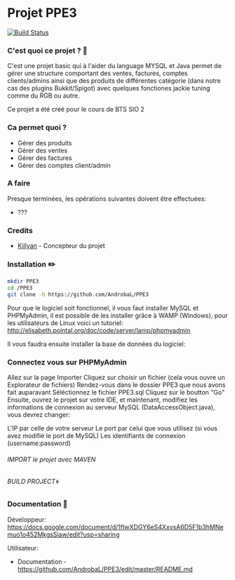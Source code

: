 # Projet PPE3

[![Build Status](https://travis-ci.org/joemccann/dillinger.svg?branch=master)](https://travis-ci.org/joemccann/dillinger)

### C'est quoi ce projet ? 🔣
C'est une projet basic qui à l'aider du language MYSQL et Java permet de gérer une structure comportant des ventes, factures, comptes clients/admins ainsi que des produits de différentes catégorie (dans notre cas des plugins Bukkit/Spigot) avec quelques fonctiones jackie tuning comme du RGB ou autre.

Ce projet a été créé pour le cours de BTS SIO 2

### Ca permet quoi ?

  * Gérer des produits
  * Gérer des ventes
  * Gérer des factures
  * Gérer des comptes client/admin

### A faire
Presque terminées, les opérations suivantes doivent être effectuées:
  - ???

### Credits
* [Killyan](https://github.com/AndrobaL) - Concepteur du projet

### Installation ✏️
```sh
mkdir PPE3
cd /PPE3
git clone -b https://github.com/AndrobaL/PPE3
```

Pour que le logiciel soit fonctionnel, il vous faut installer MySQL et PHPMyAdmin, il est possible de les installer grâce à WAMP (Windows), pour les utilisateurs de Linux voici un tutoriel: http://elisabeth.pointal.org/doc/code/server/lamp/phpmyadmin

Il vous faudra ensuite installer la base de données du logiciel:

### Connectez vous sur PHPMyAdmin
Allez sur la page Importer
Cliquez sur choisir un fichier (cela vous ouvre un Explorateur de fichiers)
Rendez-vous dans le dossier PPE3 que nous avons fait auparavant
Séléctionnez le fichier PPE3.sql
Cliquez sur le boutton "Go"
Ensuite, ouvrez le projet sur votre IDE, et maintenant, modifiez les informations de connexion au serveur MySQL (DataAccessObject.java), vous devrez changer:

L'IP par celle de votre serveur
Le port par celui que vous utilisez (si vous avez modifié le port de MySQL)
Les identifiants de connexion (username:password)

###### IMPORT le projet avec MAVEN
###### BUILD PROJECT🌀

### Documentation 📝

Développeur: https://docs.google.com/document/d/1fIwXDGY6eS4XxvsA6D5F1b3hMNemuo1o452MkgsSiaw/edit?usp=sharing

Utilisateur: 

 - Documentation - https://github.com/AndrobaL/PPE3/edit/master/README.md
